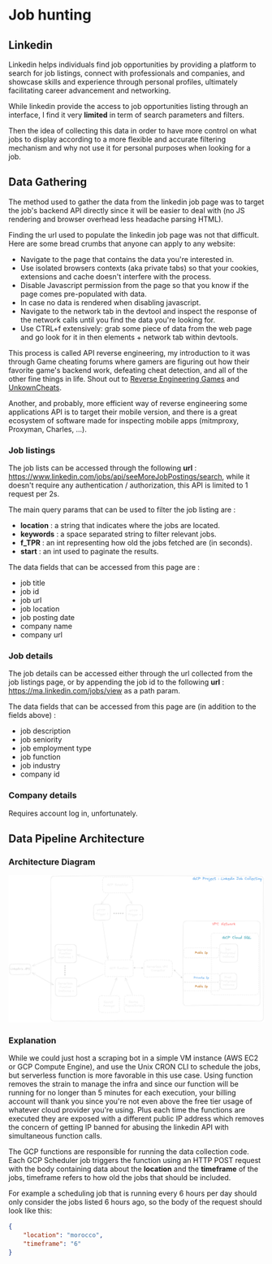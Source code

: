 # Job hunting

## Linkedin

Linkedin helps individuals find job opportunities by providing a platform to search for job listings, connect with professionals and companies, and showcase skills and experience through personal profiles, ultimately facilitating career advancement and networking.

While linkedin provide the access to job opportunities listing through an interface, I find it very **limited** in term of search parameters and filters.

Then the idea of collecting this data in order to have more control on what jobs to display according to a more flexible and accurate filtering mechanism and why not use it for personal purposes when looking for a job.

## Data Gathering

The method used to gather the data from the linkedin job page was to target the job's backend API directly since it will be easier to deal with (no JS rendering and browser overhead less headache parsing HTML).

Finding the url used to populate the linkedin job page was not that difficult. Here are some bread crumbs that anyone can apply to any website:

- Navigate to the page that contains the data you're interested in.
- Use isolated browsers contexts (aka private tabs) so that your cookies, extensions and cache doesn't interfere with the process.
- Disable Javascript permission from the page so that you know if the page comes pre-populated with data.
- In case no data is rendered when disabling javascript.
- Navigate to the network tab in the devtool and inspect the response of the network calls until you find the data you're looking for.
- Use CTRL+f extensively: grab some piece of data from the web page and go look for it in then elements + network tab within devtools.

This process is called API reverse engineering, my introduction to it was through Game cheating forums where gamers are figuring out how their favorite game's backend work, defeating cheat detection, and all of the other fine things in life. Shout out to [Reverse Engineering Games](https://www.reddit.com/r/REGames/) and [UnkownCheats](https://www.unknowncheats.me/forum/index.php).

Another, and probably, more efficient way of reverse engineering some applications API is to target their mobile version, and there is a great ecosystem of software made for inspecting mobile apps (mitmproxy, Proxyman, Charles, ...).

### Job listings

The job lists can be accessed through the following **url** : https://www.linkedin.com/jobs/api/seeMoreJobPostings/search, while it doesn't require any authentication / authorization, this API is limited to 1 request per 2s.

The main query params that can be used to filter the job listing are :

- **location** : a string that indicates where the jobs are located.
- **keywords** : a space separated string to filter relevant jobs.
- **f_TPR** : an int representing how old the jobs fetched are (in seconds).
- **start** : an int used to paginate the results.

The data fields that can be accessed from this page are :

- job title
- job id
- job url
- job location
- job posting date
- company name
- company url

### Job details

The job details can be accessed either through the url collected from the job listings page, or by appending the job id to the following **url** : https://ma.linkedin.com/jobs/view as a path param.

The data fields that can be accessed from this page are (in addition to the fields above) :

- job description
- job seniority
- job employment type
- job function
- job industry
- company id

### Company details

Requires account log in, unfortunately.

## Data Pipeline Architecture

### Architecture Diagram

![architecture image](/Linkedin_serverless_scraper.png "architecture")

### Explanation

While we could just host a scraping bot in a simple VM instance (AWS EC2 or GCP Compute Engine), and use the Unix CRON CLI to schedule the jobs, but serverless function is more favorable in this use case. Using function removes the strain to manage the infra and since our function will be running for no longer than 5 minutes for each execution, your billing account will thank you since you're not even above the free tier usage of whatever cloud provider you're using. Plus each time the functions are executed they are exposed with a different public IP address which removes the concern of getting IP banned for abusing the linkedin API with simultaneous function calls.

The GCP functions are responsible for running the data collection code. Each GCP Scheduler job triggers the function using an HTTP POST request with the body containing data about the **location** and the **timeframe** of the jobs, timeframe refers to how old the jobs that should be included.

For example a scheduling job that is running every 6 hours per day should only consider the jobs listed 6 hours ago, so the body of the request should look like this:

```json
{
    "location": "morocco",
    "timeframe": "6"
}
```